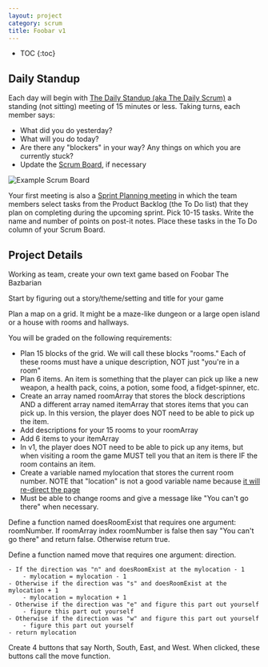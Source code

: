```yaml
---
layout: project
category: scrum
title: Foobar v1
---
```



* TOC
{:toc}

## Daily Standup

Each day will begin with [The Daily Standup (aka The Daily Scrum)](https://www.mountaingoatsoftware.com/agile/scrum/meetings/daily-scrum) a standing (not sitting) meeting of 15 minutes or less. Taking turns, each member says:
  - What did you do yesterday?
  - What will you do today?
  - Are there any "blockers" in your way? Any things on which you are currently stuck?
  - Update the [Scrum Board](https://www.mountaingoatsoftware.com/agile/scrum/scrum-tools/task-boards), if necessary

![Example Scrum Board](/apcsp\scrum\scrum-board.jpg)

Your first meeting is also a [Sprint Planning meeting](https://www.mountaingoatsoftware.com/agile/scrum/meetings/sprint-planning-meeting) in which the team members select tasks from the Product Backlog (the To Do list) that they plan on completing during the upcoming sprint. Pick 10-15 tasks. Write the name and number of points on post-it notes. Place these tasks in the To Do column of your Scrum Board.


## Project Details

Working as team, create your own text game based on Foobar The Bazbarian

Start by figuring out a story/theme/setting and title for your game

Plan a map on a grid. It might be a maze-like dungeon or a large open island or a house with rooms and hallways.

You will be graded on the following requirements:

  * Plan 15 blocks of the grid. We will call these blocks "rooms." Each of these rooms must have a unique description, NOT just "you're in a room"
  * Plan 6 items. An item is something that the player can pick up like a new weapon, a health pack, coins, a potion, some food, a fidget-spinner, etc.
  * Create an array named roomArray that stores the block descriptions AND a different array named itemArray that stores items that you can pick up. In this version, the player does NOT need to be able to pick up the item.
  * Add descriptions for your 15 rooms to your roomArray
  * Add 6 items to your itemArray
  * In v1, the player does NOT need to be able to pick up any items, but when visiting a room the game MUST tell you that an item is there IF the room contains an item.
  * Create a variable named mylocation that stores the current room number. NOTE that "location" is not a good variable name because [it will re-direct the page](https://www.w3schools.com/jsref/obj_location.asp)
  * Must be able to change rooms and give a message like "You can't go there" when necessary.


Define a function named doesRoomExist that requires one argument: roomNumber. If roomArray index roomNumber is false then say "You can't go there" and return false. Otherwise return true.


Define a function named move that requires one argument: direction.

    - If the direction was "n" and doesRoomExist at the mylocation - 1
        - mylocation = mylocation - 1
    - Otherwise if the direction was "s" and doesRoomExist at the mylocation + 1
        - mylocation = mylocation + 1
    - Otherwise if the direction was "e" and figure this part out yourself
        - figure this part out yourself
    - Otherwise if the direction was "w" and figure this part out yourself
        - figure this part out yourself
    - return mylocation


Create 4 buttons that say North, South, East, and West. When clicked, these buttons call the move function.
